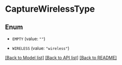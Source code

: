 # CaptureWirelessType

## Enum


* `EMPTY` (value: `""`)

* `WIRELESS` (value: `"wireless"`)


[[Back to Model list]](../README.md#documentation-for-models) [[Back to API list]](../README.md#documentation-for-api-endpoints) [[Back to README]](../README.md)


